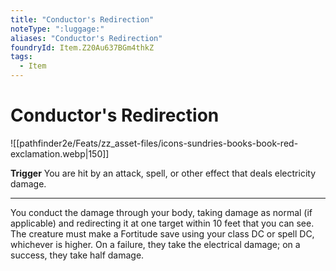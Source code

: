 ```yaml
---
title: "Conductor's Redirection"
noteType: ":luggage:"
aliases: "Conductor's Redirection"
foundryId: Item.Z20Au637BGm4thkZ
tags:
  - Item
---
```


# Conductor's Redirection
![[pathfinder2e/Feats/zz_asset-files/icons-sundries-books-book-red-exclamation.webp|150]]

**Trigger** You are hit by an attack, spell, or other effect that deals electricity damage.

* * *

You conduct the damage through your body, taking damage as normal (if applicable) and redirecting it at one target within 10 feet that you can see. The creature must make a Fortitude save using your class DC or spell DC, whichever is higher. On a failure, they take the electrical damage; on a success, they take half damage.
